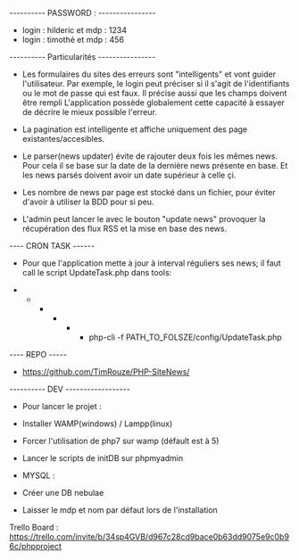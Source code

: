 ---------- PASSWORD : ----------------
- login : hilderic et mdp : 1234
- login : timothé et mdp : 456

---------- Particularités ----------------

- Les formulaires du sites des erreurs sont "intelligents" et vont guider l'utilisateur.
Par exemple, le login peut préciser si il s'agit de l'identifiants ou le mot de passe qui est faux. Il précise aussi que les champs doivent être rempli
L'application possède globalement cette capacité à essayer de décrire le mieux possible l'erreur.

- La pagination est intelligente et affiche uniquement des page existantes/accesibles.

- Le parser(news updater) évite de rajouter deux fois les mêmes news. 
Pour cela il se base sur la date de la dernière news présente en base. Et les news parsés doivent avoir un date supérieur à celle çi.

- Les nombre de news par page est stocké dans un fichier, pour éviter d'avoir à utiliser la BDD pour si peu.

- L'admin peut lancer le avec le bouton "update news" provoquer la récupération des flux RSS et la mise en base des news.

---- CRON TASK ------
- Pour que l'application mette à jour à interval réguliers ses news;  il faut call le script UpdateTask.php dans tools:
* * * * * * php-cli -f PATH_TO_FOLSZE/config/UpdateTask.php

---- REPO -----
- https://github.com/TimRouze/PHP-SiteNews/

---------- DEV ------------------
- Pour lancer le projet : 
- Installer WAMP(windows) / Lampp(linux)
- Forcer l'utilisation de php7 sur wamp (défault est à 5)
- Lancer le scripts de initDB sur phpmyadmin

- MYSQL : 
- Créer une DB nebulae
- Laisser le mdp et nom par défaut lors de l'installation

Trello Board : 
https://trello.com/invite/b/34sp4GVB/d967c28cd9bace0b63dd9075e9c0b96c/phpproject
